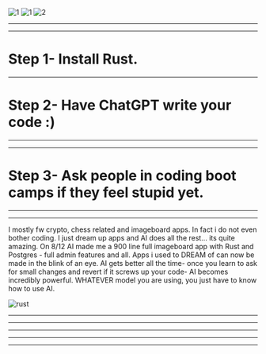 ![1](https://github.com/user-attachments/assets/2328cde6-b47f-4efc-978b-9c331dfefb94)
![1](https://github.com/user-attachments/assets/3695a732-502d-408d-865e-ebdcff7c9216)
![2](https://github.com/user-attachments/assets/da346cb4-458a-4803-8e4a-bca0c5842cfc)

-----------------------------------------------------------
-----------------------------------------------------------
# Step 1- Install Rust. 


-----------------------------------------------------------
# Step 2- Have ChatGPT write your code :) 

 
-----------------------------------------------------------
-----------------------------------------------------------
# Step 3- Ask people in coding boot camps if they feel stupid yet. 


-----------------------------------------------------------
-----------------------------------------------------------
 I mostly fw crypto, chess related and imageboard apps. In fact
 i do not even bother coding. I just dream up apps and AI does all 
 the rest... its quite amazing. On 8/12 AI made me a 900 line full
 imageboard app with Rust and Postgres - full admin features and all. 
 Apps i used to DREAM of can now be made in the blink of an eye. AI gets
 better all the time- once you learn to ask for small changes and revert
 if it screws up your code- AI becomes incredibly powerful. WHATEVER model you 
 are using, you just have to know how to use AI. 








![rust](https://github.com/user-attachments/assets/4788eba0-1db7-4dc9-a675-a8478e0c9e10)


-----------------------------------------------------------
-----------------------------------------------------------




-----------------------------------------------------------
-----------------------------------------------------------
-----------------------------------------------------------

